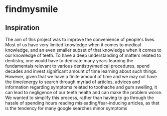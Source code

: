# findmysmile

## Inspiration
The aim of this project was to improve the convenience of people's lives. Most of us have very limited knowledge when it comes to medical knowledge, and an even smaller subset of that knowledge when it comes to our knowledge of teeth. To have a deep understanding of matters related to dentistry, one would have to dedicate many years learning the fundamentals relevant to various dentistry/medical procedures, spend decades and invest significant amount of time learning about such things. However, given that we have a finite amount of time and we may not have the time/energy to search through myriad of articles, advices and information regarding symptoms related to toothache and gum swelling, it can lead to negligence of our teeth health and can make the problem worse. We wanted to simplify this process, rather than having to go through the hassle of spending hours reading misleading/fear-inducing articles, as that is the tendency for many google searches minor symptoms
